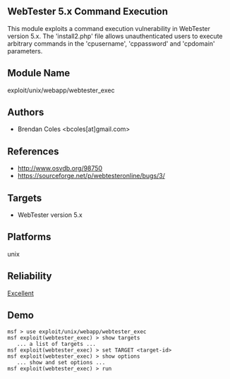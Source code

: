 ## WebTester 5.x Command Execution

This module exploits a command execution vulnerability in 
WebTester version 5.x. The 'install2.php' file allows 
unauthenticated users to execute arbitrary commands in the 
'cpusername', 'cppassword' and 'cpdomain' parameters.


## Module Name
exploit/unix/webapp/webtester_exec

## Authors
* Brendan Coles <bcoles[at]gmail.com>


## References
* http://www.osvdb.org/98750
* https://sourceforge.net/p/webtesteronline/bugs/3/



## Targets
* WebTester version 5.x


## Platforms
unix

## Reliability
[Excellent](https://github.com/rapid7/metasploit-framework/wiki/Exploit-Ranking)

## Demo

```
msf > use exploit/unix/webapp/webtester_exec
msf exploit(webtester_exec) > show targets
   ... a list of targets ...
msf exploit(webtester_exec) > set TARGET <target-id>
msf exploit(webtester_exec) > show options
   ... show and set options ...
msf exploit(webtester_exec) > run
```
    
    